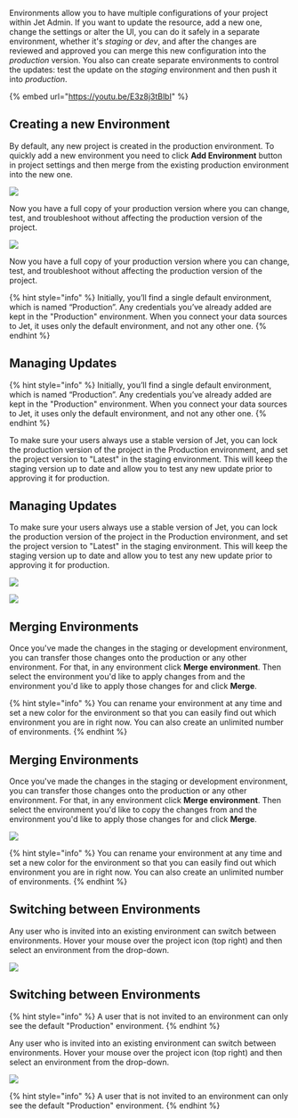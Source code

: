 Environments allow you to have multiple configurations of your project within Jet Admin. If you want to update the resource, add a new one, change the settings or alter the UI, you can do it safely in a separate environment, whether it's _staging_ or _dev_, and after the changes are reviewed and approved you can merge this new configuration into the _production_ version. You also can create separate environments to control the updates: test the update on the _staging_ environment and then push it into _production_.

{% embed url="https://youtu.be/E3z8j3tBlbI" %}

## Creating a new Environment

By default, any new project is created in the production environment. To quickly add a new environment you need to click **Add Environment** button in project settings and then merge from the existing production environment into the new one.

![](https://gblobscdn.gitbook.com/assets%2F-LQ08RFAKZvFADEiXKFy%2F-MWU3rUPeYAh_GbpIG33%2F-MWU7RPqL-fQsGAYHW4-%2FGIF191.gif?alt=media&token=28e3e73f-cfdc-4748-853f-b60b8aae8d17)

Now you have a full copy of your production version where you can change, test, and troubleshoot without affecting the production version of the project.

![](https://gblobscdn.gitbook.com/assets%2F-LQ08RFAKZvFADEiXKFy%2F-MVqVcemNcd0Dz8VnOny%2F-MVqkvpV0H7_FsvyQAfy%2FGIF191.gif?alt=media&token=3f3d19d4-1505-4614-85eb-3e3db96701d7)

Now you have a full copy of your production version where you can change, test, and troubleshoot without affecting the production version of the project.

{% hint style="info" %}
Initially, you’ll find a single default environment, which is named “Production”. Any credentials you’ve already added are kept in the "Production" environment. When you connect your data sources to Jet, it uses only the default environment, and not any other one.
{% endhint %}

## Managing Updates

{% hint style="info" %}
Initially, you’ll find a single default environment, which is named “Production”. Any credentials you’ve already added are kept in the "Production" environment. When you connect your data sources to Jet, it uses only the default environment, and not any other one.
{% endhint %}

To make sure your users always use a stable version of Jet, you can lock the production version of the project in the Production environment, and set the project version to "Latest" in the staging environment. This will keep the staging version up to date and allow you to test any new update prior to approving it for production.

## Managing Updates

To make sure your users always use a stable version of Jet, you can lock the production version of the project in the Production environment, and set the project version to "Latest" in the staging environment. This will keep the staging version up to date and allow you to test any new update prior to approving it for production.

![](https://gblobscdn.gitbook.com/assets%2F-LQ08RFAKZvFADEiXKFy%2F-MWU3rUPeYAh_GbpIG33%2F-MWU9L-Vi62QwiyywQpo%2FGIF192.gif?alt=media&token=66875049-7677-4bae-ab3b-216a7b28e548)

![](https://gblobscdn.gitbook.com/assets%2F-LQ08RFAKZvFADEiXKFy%2F-MVqVcemNcd0Dz8VnOny%2F-MVqm6Fjng9YQB-K-Uih%2FGIF192.gif?alt=media&token=0b10a884-8806-4321-ad58-3b12ff86c866)

## Merging Environments

Once you've made the changes in the staging or development environment, you can transfer those changes onto the production or any other environment. For that, in any environment click **Merge environment**. Then select the environment you'd like to apply changes from and the environment you'd like to apply those changes for and click **Merge**.

{% hint style="info" %}
You can rename your environment at any time and set a new color for the environment so that you can easily find out which environment you are in right now. You can also create an unlimited number of environments.
{% endhint %}

## Merging Environments

Once you've made the changes in the staging or development environment, you can transfer those changes onto the production or any other environment. For that, in any environment click **Merge environment**. Then select the environment you'd like to copy the changes from and the environment you'd like to apply those changes for and click **Merge**. 

![](https://gblobscdn.gitbook.com/assets%2F-LQ08RFAKZvFADEiXKFy%2F-MVqVcemNcd0Dz8VnOny%2F-MVqoFZE8v32kDyDWpZB%2FGIF193.gif?alt=media&token=3157e385-c246-4211-b191-ca5c67343206)

{% hint style="info" %}
You can rename your environment at any time and set a new color for the environment so that you can easily find out which environment you are in right now. You can also create an unlimited number of environments.
{% endhint %}

## Switching between Environments

Any user who is invited into an existing environment can switch between environments. Hover your mouse over the project icon \(top right\) and then select an environment from the drop-down.

![](https://gblobscdn.gitbook.com/assets%2F-LQ08RFAKZvFADEiXKFy%2F-MWU3rUPeYAh_GbpIG33%2F-MWUJzQHoUV_-xEVvs4P%2FGIF194.gif?alt=media&token=7d6698db-a101-4b50-9052-14743092ca70)

## Switching between Environments

{% hint style="info" %}
A user that is not invited to an environment can only see the default "Production" environment.
{% endhint %}

Any user who is invited into an existing environment can switch between environments. Hover your mouse over the project icon \(top right\) and then select an environment from the drop-down.

![](https://gblobscdn.gitbook.com/assets%2F-LQ08RFAKZvFADEiXKFy%2F-MVqVcemNcd0Dz8VnOny%2F-MVqq0T2t-ACjkb7Q0dj%2FGIF194.gif?alt=media&token=a1e2721a-0394-401f-bdec-0b56871ea743)

{% hint style="info" %}
A user that is not invited to an environment can only see the default "Production" environment.
{% endhint %}

